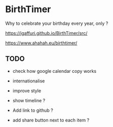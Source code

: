 # BirthTimer

Why to celebrate your birthday every year, only ?

https://jgaffuri.github.io/BirthTimer/src/

https://www.ahahah.eu/birthtimer/

## TODO

- check how google calendar copy works
- internationalise
- improve style

- show timeline ?
- Add link to github ?
- add share button next to each item ?

